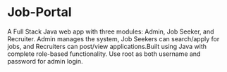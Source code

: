 # Job-Portal
A Full Stack Java web app with three modules: Admin, Job Seeker, and Recruiter. Admin manages the system, Job Seekers can search/apply for jobs, and Recruiters can post/view applications.Built using Java with complete role-based functionality.
Use  root as both username and password for admin login.
